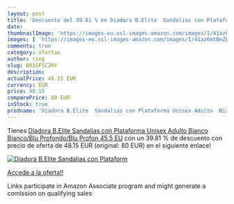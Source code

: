 ```yaml
---
layout: post
title: 'Descuento del 39.81 % en Diadora B.Elite  Sandalias con Plataform'
date: 
thumbnailImage: 'https://images-eu.ssl-images-amazon.com/images/I/41az6mtNeZL._SL200_.jpg'
images: [ 'https://images-eu.ssl-images-amazon.com/images/I/41az6mtNeZL._SL200_.jpg' ]
comments: true
category: ofertas
author: ring
slug: B01GFSC2RY
description:
actualPrice: 48.15 EUR
currency: EUR
price: 48.15
comparePrice: 80 EUR
inStock: true
prodname: 'Diadora B.Elite  Sandalias con Plataforma Unisex Adulto  Bianco  Bianco/Blu Profondo/Blu Profon   45.5 EU'
---
```


Tienes [Diadora B.Elite  Sandalias con Plataforma Unisex Adulto  Bianco  Bianco/Blu Profondo/Blu Profon   45.5 EU](https://www.amazon.es/dp/B01GFSC2RY/?tag=tolees-21) con un 39.81 % de descuento con precio de oferta de 48.15 EUR (original: 80 EUR) en el siguiente enlace!

[![Diadora B.Elite  Sandalias con Plataform](https://images-eu.ssl-images-amazon.com/images/I/41az6mtNeZL._SL200_.jpg)](https://www.amazon.es/dp/B01GFSC2RY/?tag=tolees-21)

[Accede a la oferta!!](https://www.amazon.es/dp/B01GFSC2RY/?tag=tolees-21)

Links participate in Amazon Associate program and might generate a comission on qualifying sales



